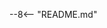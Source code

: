 <!--
SPDX-FileCopyrightText: 2024 Stuart Ellis <stuart@stuartellis.name>

SPDX-License-Identifier: MIT
-->

--8<-- "README.md"
